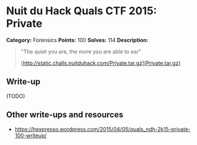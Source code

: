 # Nuit du Hack Quals CTF 2015: Private

**Category:** Forensics
**Points:** 100
**Solves:** 114
**Description:** 

> "The quiet you are, the more you are able to ear"
> 
> [http://static.challs.nuitduhack.com/Private.tar.gz](Private.tar.gz)

## Write-up

(TODO)

## Other write-ups and resources

* <https://hexpresso.wordpress.com/2015/04/05/quals_ndh-2k15-private-100-writeup/>
